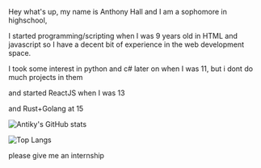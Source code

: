 Hey what's up, my name is Anthony Hall and I am a sophomore in highschool,

I started programming/scripting when I was 9 years old in HTML and javascript so I have a decent bit of experience in the web development space.

I took some interest in python and c# later on when I was 11, but i dont do much projects in them

and started ReactJS when I was 13

and Rust+Golang at 15




![Antiky's GitHub stats](https://github-readme-stats.vercel.app/api?username=AntikyLmao&show_icons=true&theme=tokyonight)

![Top Langs](https://github-readme-stats.vercel.app/api/top-langs/?username=AntikyLmao&theme=tokyonight&langs_count=8)



please give me an internship
